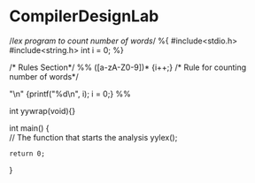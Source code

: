 # CompilerDesignLab
/*lex program to count number of words*/
%{ 
#include<stdio.h> 
#include<string.h> 
int i = 0; 
%} 
  
/* Rules Section*/
%% 
([a-zA-Z0-9])*    {i++;} /* Rule for counting  
                          number of words*/
  
"\n" {printf("%d\n", i); i = 0;} 
%% 
  
int yywrap(void){} 
  
int main() 
{    
    // The function that starts the analysis 
    yylex(); 
  
    return 0; 
}

